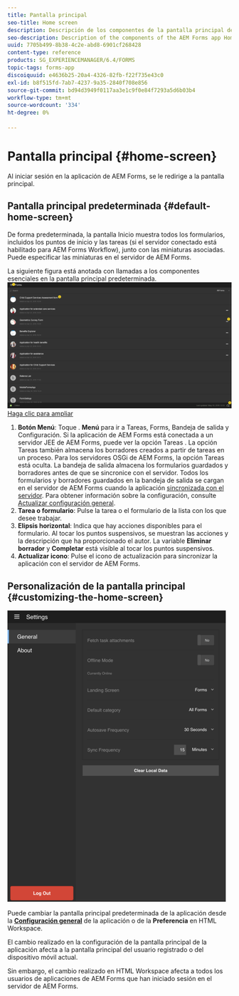```yaml
---
title: Pantalla principal
seo-title: Home screen
description: Descripción de los componentes de la pantalla principal de la aplicación AEM Forms
seo-description: Description of the components of the AEM Forms app Home screen
uuid: 7705b499-8b38-4c2e-abd8-6901cf268428
content-type: reference
products: SG_EXPERIENCEMANAGER/6.4/FORMS
topic-tags: forms-app
discoiquuid: e4636b25-20a4-4326-82fb-f22f735e43c0
exl-id: b8f515fd-7ab7-4237-9a35-2840f708e856
source-git-commit: bd94d3949f0117aa3e1c9f0e84f7293a5d6b03b4
workflow-type: tm+mt
source-wordcount: '334'
ht-degree: 0%

---
```


# Pantalla principal {#home-screen}

Al iniciar sesión en la aplicación de AEM Forms, se le redirige a la pantalla principal.

## Pantalla principal predeterminada {#default-home-screen}

De forma predeterminada, la pantalla Inicio muestra todos los formularios, incluidos los puntos de inicio y las tareas (si el servidor conectado está habilitado para AEM Forms Workflow), junto con las miniaturas asociadas. Puede especificar las miniaturas en el servidor de AEM Forms.

La siguiente figura está anotada con llamadas a los componentes esenciales en la pantalla principal predeterminada.
![Pantalla de inicio de la aplicación Forms](assets/home-screen-1.png)
[Haga clic para ampliar](assets/home-screen-1-1.png)

1. **Botón Menú**: Toque . **Menú** para ir a Tareas, Forms, Bandeja de salida y Configuración. Si la aplicación de AEM Forms está conectada a un servidor JEE de AEM Forms, puede ver la opción Tareas . La opción Tareas también almacena los borradores creados a partir de tareas en un proceso. Para los servidores OSGi de AEM Forms, la opción Tareas está oculta. La bandeja de salida almacena los formularios guardados y borradores antes de que se sincronice con el servidor. Todos los formularios y borradores guardados en la bandeja de salida se cargan en el servidor de AEM Forms cuando la aplicación [sincronizada con el servidor](/help/forms/using/sync-app.md). Para obtener información sobre la configuración, consulte [Actualizar configuración general](/help/forms/using/update-general-settings.md).
1. **Tarea o formulario**: Pulse la tarea o el formulario de la lista con los que desee trabajar.
1. **Elipsis horizontal**: Indica que hay acciones disponibles para el formulario. Al tocar los puntos suspensivos, se muestran las acciones y la descripción que ha proporcionado el autor. La variable **Eliminar borrador** y **Completar** está visible al tocar los puntos suspensivos.
1. **Actualizar icono**: Pulse el icono de actualización para sincronizar la aplicación con el servidor de AEM Forms.

## Personalización de la pantalla principal {#customizing-the-home-screen}

![Configuración general](assets/gen-settings.png)

Puede cambiar la pantalla principal predeterminada de la aplicación desde la **[Configuración general](/help/forms/using/update-general-settings.md)** de la aplicación o de la **Preferencia** en HTML Workspace.

El cambio realizado en la configuración de la pantalla principal de la aplicación afecta a la pantalla principal del usuario registrado o del dispositivo móvil actual.

Sin embargo, el cambio realizado en HTML Workspace afecta a todos los usuarios de aplicaciones de AEM Forms que han iniciado sesión en el servidor de AEM Forms.
